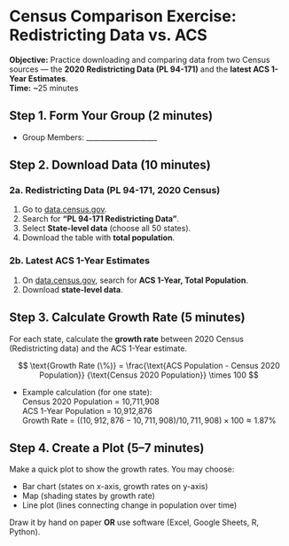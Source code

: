 # Census Comparison Exercise: Redistricting Data vs. ACS

**Objective:** Practice downloading and comparing data from two Census sources — the **2020 Redistricting Data (PL 94-171)** and the **latest ACS 1-Year Estimates**.  
**Time:** ~25 minutes  


## Step 1. Form Your Group (2 minutes)

- Group Members: ____________________


## Step 2. Download Data (10 minutes)

### 2a. Redistricting Data (PL 94-171, 2020 Census)
1. Go to [data.census.gov](https://data.census.gov/).  
2. Search for **“PL 94-171 Redistricting Data”**.  
3. Select **State-level data** (choose all 50 states).  
4. Download the table with **total population**.   

### 2b. Latest ACS 1-Year Estimates
1. On [data.census.gov](https://data.census.gov/), search for **ACS 1-Year, Total Population**.  
2. Download **state-level data**.  


## Step 3. Calculate Growth Rate (5 minutes)

For each state, calculate the **growth rate** between 2020 Census (Redistricting data) and the ACS 1-Year estimate.  

$$
\text{Growth Rate (\%)} =
\frac{\text{ACS Population - Census 2020 Population}}
     {\text{Census 2020 Population}} \times 100
$$

- Example calculation (for one state):  
  Census 2020 Population = 10,711,908  
  ACS 1-Year Population = 10,912,876  
  Growth Rate = $((10{,}912{,}876 - 10{,}711{,}908)/10{,}711{,}908) \times 100 \approx 1.87\%$



## Step 4. Create a Plot (5–7 minutes)

Make a quick plot to show the growth rates. You may choose:  
- Bar chart (states on x-axis, growth rates on y-axis)  
- Map (shading states by growth rate)  
- Line plot (lines connecting change in population over time)  

Draw it by hand on paper **OR** use software (Excel, Google Sheets, R, Python).  

